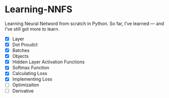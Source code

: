 # Learning-NNFS
Learning Neural Netword from scratch in Python.
So far, I’ve learned — and I’ve still got more to learn.
- [X] Layer
- [X] Dot Proudct
- [X] Batches
- [X] Objects
- [X] Hidden Layer Activation Functions
- [X] Softmax Function
- [X] Calculating Loss
- [X] Implementing Loss
- [ ] Optimizaiton
- [ ] Derivative
